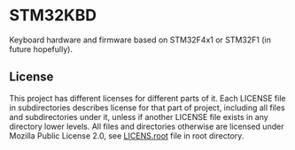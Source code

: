 # STM32KBD
Keyboard hardware and firmware based on STM32F4x1 or STM32F1 (in future hopefully).

## License
This project has different licenses for different parts of it.
Each LICENSE file in subdirectories describes license for that part of project, including all files and subdirectories under it, unless if another LICENSE file exists in any directory lower levels. All files and directories otherwise are licensed under Mozilla Public License 2.0, see [LICENS.root](/LICENSE.root) file in root directory.


